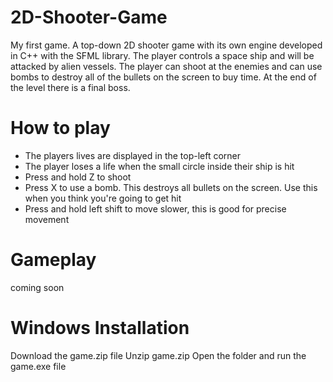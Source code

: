 # 2D-Shooter-Game
My first game. A top-down 2D shooter game with its own engine developed in C++ with the SFML library. The player controls a space ship and will be attacked by alien vessels. The player can shoot at the enemies and can use bombs to destroy all of the bullets on the screen to buy time. At the end of the level there is a final boss. 

# How to play
- The players lives are displayed in the top-left corner
- The player loses a life when the small circle inside their ship is hit 
- Press and hold Z to shoot
- Press X to use a bomb. This destroys all bullets on the screen. Use this when you think you're going to get hit
- Press and hold left shift to move slower, this is good for precise movement

# Gameplay
coming soon

# Windows Installation
Download the game.zip file
Unzip game.zip
Open the folder and run the game.exe file

